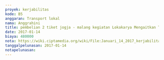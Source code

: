 ```yaml
---
proyek: kerjabilitas
kode: B5
anggaran: Transport lokal
nama: Anggrahini
title: pembelian 2 tiket jogja - malang kegiatan Lokakarya Mengaitkan Tujuan SDG dengan inisiatif lokal a.n Ndaru PP dan Anggrahini
date: 2017-01-14
biaya: 480000
nota: https://wiki.ciptamedia.org/wiki/File:Januari_14_2017_kerjabilitas_B5_tiket_jogja_malang_anggrahini.JPG
tanggalpelunasan: 2017-01-14
notapelunasan:
---
```

